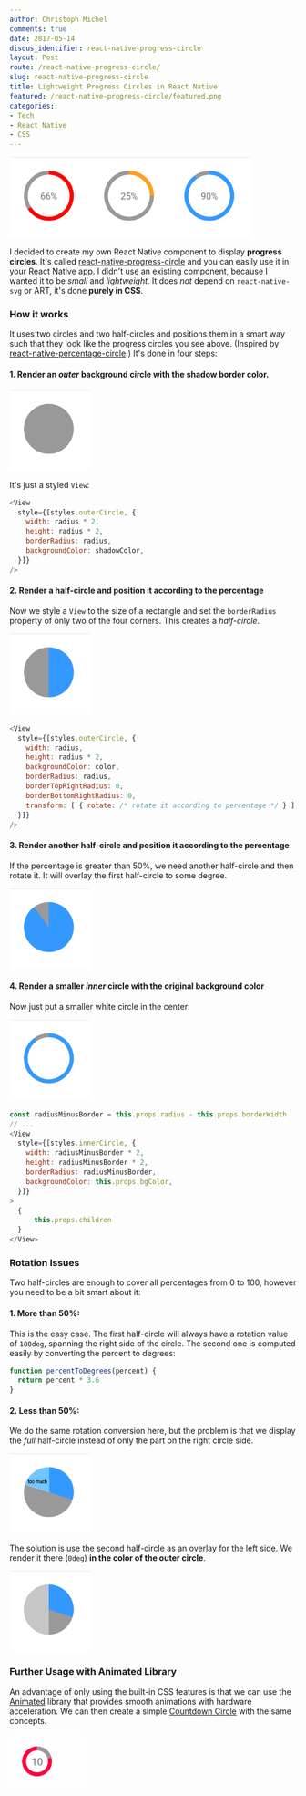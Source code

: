 ```yaml
---
author: Christoph Michel
comments: true
date: 2017-05-14
disqus_identifier: react-native-progress-circle
layout: Post
route: /react-native-progress-circle/
slug: react-native-progress-circle
title: Lightweight Progress Circles in React Native
featured: /react-native-progress-circle/featured.png
categories:
- Tech
- React Native
- CSS
---
```


![React Native Progress Circles](./featured.png)

I decided to create my own React Native component to display **progress circles**. It's called [react-native-progress-circle](https://www.npmjs.com/package/react-native-progress-circle) and you can easily use it in your React Native app. I didn't use an existing component, because I wanted it to be _small_ and _lightweight_. It does _not_ depend on `react-native-svg` or ART, it's done **purely in CSS**.

### How it works
It uses two circles and two half-circles and positions them in a smart way such that they look like the progress circles you see above.
(Inspired by [react-native-percentage-circle](https://www.npmjs.com/package/react-native-percentage-circle).)
It's done in four steps:

#### 1. Render an _outer_ background circle with the shadow border color.

![React Native Progress Circle background](./bg.png)

It's just a styled `View`:
```javascript
<View
  style={[styles.outerCircle, {
    width: radius * 2,
    height: radius * 2,
    borderRadius: radius,
    backgroundColor: shadowColor,
  }]}
/>
```

#### 2. Render a half-circle and position it according to the percentage
Now we style a `View` to the size of a rectangle and set the `borderRadius` property of only two of the four corners. This creates a _half-circle_.

![React Native Progress Circle background](./first-half-circle.png)

```javascript
<View
  style={[styles.outerCircle, {
    width: radius,
    height: radius * 2,
    backgroundColor: color,
    borderRadius: radius,
    borderTopRightRadius: 0,
    borderBottomRightRadius: 0,
    transform: [ { rotate: /* rotate it according to percentage */ } ],
  }]}
/>
```

#### 3. Render another half-circle and position it according to the percentage
If the percentage is greater than 50%, we need another half-circle and then rotate it. It will overlay the first half-circle to some degree.

![React Native Progress Circle background](./second-half-circle.png)

#### 4. Render a smaller _inner_ circle with the original background color
Now just put a smaller white circle in the center:

![React Native Progress Circle background](./inner-circle.png)

```javascript
const radiusMinusBorder = this.props.radius - this.props.borderWidth
// ...
<View
  style={[styles.innerCircle, {
    width: radiusMinusBorder * 2,
    height: radiusMinusBorder * 2,
    borderRadius: radiusMinusBorder,
    backgroundColor: this.props.bgColor,
  }]}
>
  {
      this.props.children
  }
</View>
```

### Rotation Issues
Two half-circles are enough to cover all percentages from 0 to 100, however you need to be a bit smart about it:

#### 1. More than 50%:
This is the easy case. The first half-circle will always have a rotation value of `180deg`, spanning the right side of the circle.
The second one is computed easily by converting the percent to degrees:

```javascript
function percentToDegrees(percent) {
  return percent * 3.6
}
```

#### 2. Less than 50%:
We do the same rotation conversion here, but the problem is that we display the _full_ half-circle instead of only the part on the right circle side.

![React Native Progress Circle background](./less-than-50-no-hc2.png)

The solution is use the second half-circle as an overlay for the left side. We render it there (`0deg`) **in the color of the outer circle**.

![React Native Progress Circle less than 50 percent](./less-than-50.png)

### Further Usage with Animated Library
An advantage of only using the built-in CSS features is that we can use the [Animated](https://facebook.github.io/react-native/docs/animated.html) library
that provides smooth animations with hardware acceleration.
We can then create a simple [Countdown Circle](https://www.npmjs.com/package/react-native-countdown-circle) with the same concepts.

![React Native Countdown Indicator](./react-native-countdown-circle.gif)